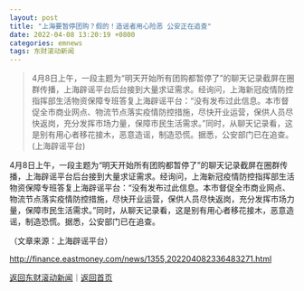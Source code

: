 ```yaml
---
layout: post
title: "上海要暂停团购？假的！造谣者用心险恶 公安正在追查"
date: 2022-04-08 13:20:19 +0800
categories: emnews
tags: 东财滚动新闻
---
```

> 4月8日上午，一段主题为“明天开始所有团购都暂停了”的聊天记录截屏在圈群传播，上海辟谣平台后台接到大量求证需求。经询问，上海新冠疫情防控指挥部生活物资保障专班答复上海辟谣平台：“没有发布过此信息。本市督促全市商业网点、物流节点落实疫情防控措施，尽快开业运营，保供人员尽快返岗，充分发挥市场力量，保障市民生活需求。”同时，从聊天记录看，这是别有用心者移花接木，恶意造谣，制造恐慌。据悉，公安部门已在追查。 (上海辟谣平台)

<p>4月8日上午，一段主题为“明天开始所有团购都暂停了”的聊天记录截屏在圈群传播，上海辟谣平台后台接到大量求证需求。经询问，上海新冠疫情防控指挥部生活物资保障专班答复上海辟谣平台：“没有发布过此信息。本市督促全市商业网点、物流节点落实疫情防控措施，尽快开业运营，保供人员尽快返岗，充分发挥市场力量，保障市民生活需求。”同时，从聊天记录看，这是别有用心者移花接木，恶意造谣，制造恐慌。据悉，公安部门已在追查。</p><p class="em_media">（文章来源：上海辟谣平台）</p>

<http://finance.eastmoney.com/news/1355,202204082336483271.html>

[返回东财滚动新闻](//finews.withounder.com/emnews/)｜[返回首页](//finews.withounder.com/)